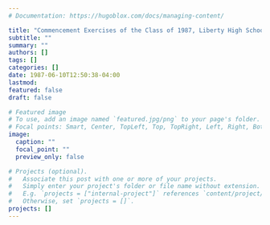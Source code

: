 ```yaml
---
# Documentation: https://hugoblox.com/docs/managing-content/

title: "Commencement Exercises of the Class of 1987, Liberty High School, Bethlehem, PA"
subtitle: ""
summary: ""
authors: []
tags: []
categories: []
date: 1987-06-10T12:50:38-04:00
lastmod: 
featured: false
draft: false

# Featured image
# To use, add an image named `featured.jpg/png` to your page's folder.
# Focal points: Smart, Center, TopLeft, Top, TopRight, Left, Right, BottomLeft, Bottom, BottomRight.
image:
  caption: ""
  focal_point: ""
  preview_only: false

# Projects (optional).
#   Associate this post with one or more of your projects.
#   Simply enter your project's folder or file name without extension.
#   E.g. `projects = ["internal-project"]` references `content/project/deep-learning/index.md`.
#   Otherwise, set `projects = []`.
projects: []
---
```

